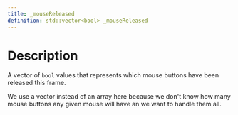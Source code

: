 ```yaml
---
title: _mouseReleased
definition: std::vector<bool> _mouseReleased
---
```


# Description
A vector of `bool` values that represents which mouse buttons have been released this frame.

We use a vector instead of an array here because we don't know how many mouse buttons any given mouse will have an we want to handle them all.

